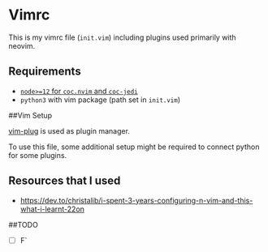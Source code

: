# Vimrc
This is my vimrc file (`init.vim`) including plugins used primarily with neovim.

## Requirements

* [`node>=12` for `coc.nvim` and `coc-jedi`](https://github.com/neoclide/coc.nvim/wiki/Install-coc.nvim)
* `python3` with vim package (path set in `init.vim`)

##Vim Setup

[vim-plug](https://github.com/junegunn/vim-plug) is used as plugin manager.

To use this file, some additional setup might be required to connect python for some plugins.

## Resources that I used

* https://dev.to/christalib/i-spent-3-years-configuring-n-vim-and-this-what-i-learnt-22on

##TODO

- [ ] F`
